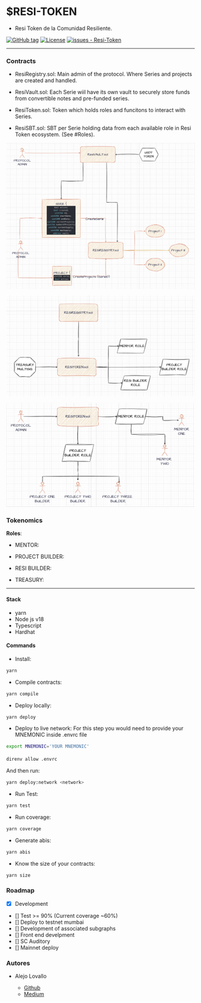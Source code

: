 # $RESI-TOKEN

- Resi Token de la Comunidad Resiliente.

[![GitHub tag](https://img.shields.io/github/tag/Comunidad-Resiliente/Resi-Token?include_prereleases=&sort=semver&color=blue)](https://github.com/Comunidad-Resiliente/Resi-Token/releases/)
[![License](https://img.shields.io/badge/License-MIT-blue)](#license)
[![issues - Resi-Token](https://img.shields.io/github/issues/Comunidad-Resiliente/Resi-Token)](https://github.com/Comunidad-Resiliente/Resi-Token/issues)

---

### Contracts

- ResiRegistry.sol: Main admin of the protocol. Where Series and projects are created and handled.

- ResiVault.sol: Each Serie wiil have its own vault to securely store funds from convertible notes and pre-funded series.

- ResiToken.sol: Token which holds roles and funcitons to interact with Series.

- ResiSBT.sol: SBT per Serie holding data from each available role in Resi Token ecosystem. (See #Roles).

![ResiRegistry-one](./docs/imgs/Registry-SBT-one.png)

![ResiToken](./docs/imgs/ResiToken.png)

![ResiToken-two](./docs/imgs/ResiToken-two.png)

### Tokenomics

**Roles**:

- MENTOR:

- PROJECT BUILDER:

- RESI BUILDER:

- TREASURY:

---

#### Stack

- yarn
- Node js v18
- Typescript
- Hardhat

#### Commands

- Install:

```bash
yarn
```

- Compile contracts:

```bash
yarn compile
```

- Deploy locally:

```bash
yarn deploy
```

- Deploy to live network: For this step you would need to provide your MNEMONIC inside .envrc file

```bash
export MNEMONIC='YOUR MNEMONIC'

direnv allow .envrc
```

And then run:

```bash
yarn deploy:network <network>
```

- Run Test:

```bash
yarn test
```

- Run coverage:

```bash
yarn coverage
```

- Generate abis:

```bash
yarn abis
```

- Know the size of your contracts:

```bash
yarn size
```

### Roadmap

- [x] Development
- [] Test >= 90% (Current coverage ~60%)
- [] Deploy to testnet mumbai
- [] Development of associated subgraphs
- [] Front end develpment
- [] SC Auditory
- [] Mainnet deploy

### Autores

- Alejo Lovallo

  - [Github](https://github.com/AlejoLovallo)
  - [Medium](https://alejolovallo.medium.com/)
